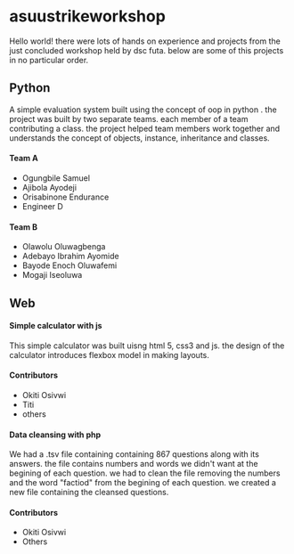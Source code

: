 # asuustrikeworkshop
Hello world! there were lots of hands on experience and projects from the just concluded workshop held by dsc futa. below are some of this projects in no particular order.

## Python
A simple evaluation system built using the concept of oop in python . the project was built by two separate teams. each member of a team contributing a class. the project helped team members work together and understands the concept of objects, instance, inheritance and classes.

#### Team A

- Ogungbile Samuel
- Ajibola Ayodeji
- Orisabinone Endurance
- Engineer D

#### Team B
- Olawolu Oluwagbenga
- Adebayo Ibrahim Ayomide
- Bayode Enoch Oluwafemi
- Mogaji Iseoluwa

## Web

#### Simple calculator with js
This simple calculator was built uisng html 5, css3 and js. the design of the calculator introduces flexbox model in making layouts.

#### Contributors
- Okiti Osivwi
- Titi
- others

#### Data cleansing with php
We had a .tsv file containing containing 867 questions along with its answers. the file contains numbers and words we didn't want at the begining of each question. we had to clean the file removing the numbers and the word "factiod" from the begining of each question. we created a new file containing the cleansed questions.

#### Contributors
- Okiti Osivwi
- Others
